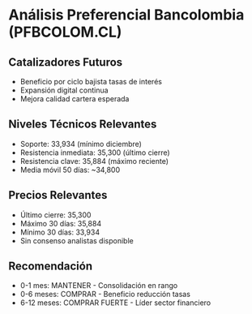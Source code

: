 # Análisis Preferencial Bancolombia (PFBCOLOM.CL)

## Catalizadores Futuros

- Beneficio por ciclo bajista tasas de interés
- Expansión digital continua
- Mejora calidad cartera esperada

## Niveles Técnicos Relevantes

- Soporte: 33,934 (mínimo diciembre)
- Resistencia inmediata: 35,300 (último cierre)
- Resistencia clave: 35,884 (máximo reciente)
- Media móvil 50 días: ~34,800

## Precios Relevantes

- Último cierre: 35,300
- Máximo 30 días: 35,884
- Mínimo 30 días: 33,934
- Sin consenso analistas disponible

## Recomendación

- 0-1 mes: MANTENER - Consolidación en rango
- 0-6 meses: COMPRAR - Beneficio reducción tasas
- 6-12 meses: COMPRAR FUERTE - Líder sector financiero
